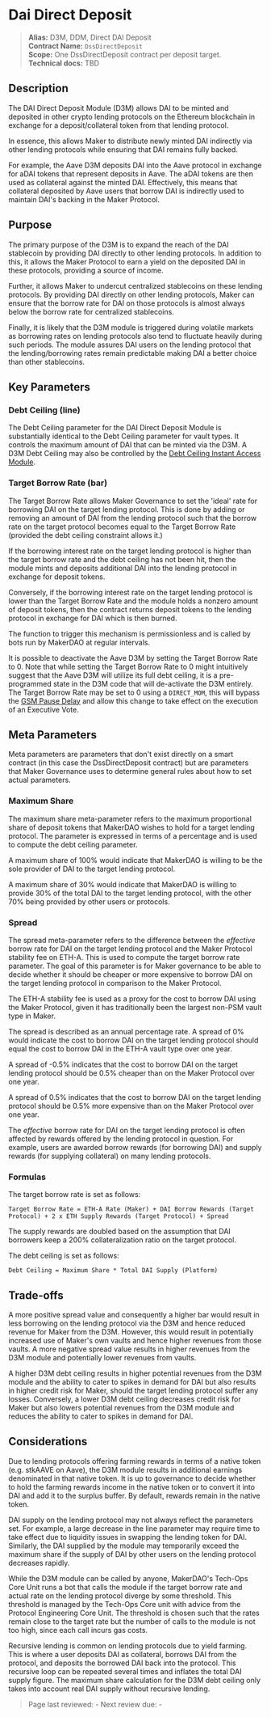 # Dai Direct Deposit

>**Alias:** D3M, DDM, Direct DAI Deposit  
>**Contract Name:** `DssDirectDeposit`  
>**Scope:** One DssDirectDeposit contract per deposit target.  
>**Technical docs:** TBD  

## Description

The DAI Direct Deposit Module (D3M) allows DAI to be minted and deposited in other crypto lending protocols on the Ethereum blockchain in exchange for a deposit/collateral token from that lending protocol.

In essence, this allows Maker to distribute newly minted DAI indirectly via other lending protocols while ensuring that DAI remains fully backed. 

For example, the Aave D3M deposits DAI into the Aave protocol in exchange for aDAI tokens that represent deposits in Aave. The aDAI tokens are then used as collateral against the minted DAI. Effectively, this means that collateral deposited by Aave users that borrow DAI is indirectly used to maintain DAI's backing in the Maker Protocol. 

## Purpose

The primary purpose of the D3M is to expand the reach of the DAI stablecoin by providing DAI directly to other lending protocols. In addition to this, it allows the Maker Protocol to earn a yield on the deposited DAI in these protocols, providing a source of income. 

Further, it allows Maker to undercut centralized stablecoins on these lending protocols. By providing DAI directly on other lending protocols, Maker can ensure that the borrow rate for DAI on those protocols is almost always below the borrow rate for centralized stablecoins. 

Finally, it is likely that the D3M module is triggered during volatile markets as borrowing rates on lending protocols also tend to fluctuate heavily during such periods. The module assures DAI users on the lending protocol that the lending/borrowing rates remain predictable making DAI a better choice than other stablecoins.

## Key Parameters

### Debt Ceiling (line) 
The Debt Ceiling parameter for the DAI Direct Deposit Module is substantially identical to the Debt Ceiling parameter for vault types. It controls the maximum amount of DAI that can be minted via the D3M. A D3M Debt Ceiling may also be controlled by the [Debt Ceiling Instant Access Module](../module-index/module-dciam.md).

### Target Borrow Rate (bar) 
The Target Borrow Rate allows Maker Governance to set the 'ideal' rate for borrowing DAI on the target lending protocol. This is done by adding or removing an amount of DAI from the lending protocol such that the borrow rate on the target protocol becomes equal to the Target Borrow Rate (provided the debt ceiling constraint allows it.) 

If the borrowing interest rate on the target lending protocol is higher than the target borrow rate and the debt ceiling has not been hit, then the module mints and deposits additional DAI into the lending protocol in exchange for deposit tokens.

Conversely, if the borrowing interest rate on the target lending protocol is lower than the Target Borrow Rate and the module holds a nonzero amount of deposit tokens, then the contract returns deposit tokens to the lending protocol in exchange for DAI which is then burned. 

The function to trigger this mechanism is permissionless and is called by bots run by MakerDAO at regular intervals.

It is possible to deactivate the Aave D3M by setting the Target Borrow Rate to 0. Note that while setting the Target Borrow Rate to 0 might intuitively suggest that the Aave D3M will utilize its full debt ceiling, it is a pre-programmed state in the D3M code that will de-activate the D3M entirely. The Target Borrow Rate may be set to 0 using a `DIRECT_MOM`, this will bypass the [GSM Pause Delay](../parameter-index/core/param-gsm-pause-delay.md) and allow this change to take effect on the execution of an Executive Vote.

## Meta Parameters

Meta parameters are parameters that don't exist directly on a smart contract (in this case the DssDirectDeposit contract) but are parameters that Maker Governance uses to determine general rules about how to set actual parameters.

### Maximum Share

The maximum share meta-parameter refers to the maximum proportional share of deposit tokens that MakerDAO wishes to hold for a target lending protocol. The parameter is expressed in terms of a percentage and is used to compute the debt ceiling parameter.

A maximum share of 100% would indicate that MakerDAO is willing to be the sole provider of DAI to the target lending protocol.

A maximum share of 30% would indicate that MakerDAO is willing to provide 30% of the total DAI to the target lending protocol, with the other 70% being provided by other users or protocols. 

### Spread

The spread meta-parameter refers to the difference between the _effective_ borrow rate for DAI on the target lending protocol and the Maker Protocol stability fee on ETH-A. This is used to compute the target borrow rate parameter. The goal of this parameter is for Maker governance to be able to decide whether it should be cheaper or more expensive to borrow DAI on the target lending protocol in comparison to the Maker Protocol. 

The ETH-A stability fee is used as a proxy for the cost to borrow DAI using the Maker Protocol, given it has traditionally been the largest non-PSM vault type in Maker.

The spread is described as an annual percentage rate. A spread of 0% would indicate the cost to borrow DAI on the target lending protocol should equal the cost to borrow DAI in the ETH-A vault type over one year.

A spread of -0.5% indicates that the cost to borrow DAI on the target lending protocol should be 0.5% cheaper than on the Maker Protocol over one year.

A spread of 0.5% indicates that the cost to borrow DAI on the target lending protocol should be 0.5% more expensive than on the Maker Protocol over one year.

The _effective_ borrow rate for DAI on the target lending protocol is often affected by rewards offered by the lending protocol in question. For example, users are awarded borrow rewards (for borrowing DAI) and supply rewards (for supplying collateral) on many lending protocols. 

### Formulas

The target borrow rate is set as follows:

``Target Borrow Rate = ETH-A Rate (Maker) + DAI Borrow Rewards (Target Protocol) + 2 x ETH Supply Rewards (Target Protocol) + Spread`` 

The supply rewards are doubled based on the assumption that DAI borrowers keep a 200% collateralization ratio on the target protocol.

The debt ceiling is set as follows:

``Debt Ceiling = Maximum Share * Total DAI Supply (Platform)`` 

## Trade-offs

A more positive spread value and consequently a higher bar would result in less borrowing on the lending protocol via the D3M and hence reduced revenue for Maker from the D3M. However, this would result in potentially increased use of Maker's own vaults and hence higher revenues from those vaults. A more negative spread value results in higher revenues from the D3M module and potentially lower revenues from vaults. 

A higher D3M debt ceiling results in higher potential revenues from the D3M module and the ability to cater to spikes in demand for DAI but also results in higher credit risk for Maker, should the target lending protocol suffer any losses. Conversely, a lower D3M debt ceiling decreases credit risk for Maker but also lowers potential revenues from the D3M module and reduces the ability to cater to spikes in demand for DAI.

## Considerations

Due to lending protocols offering farming rewards in terms of a native token (e.g. stkAAVE on Aave), the D3M module results in additional earnings denominated in that native token. It is up to governance to decide whether to hold the farming rewards income in the native token or to convert it into DAI and add it to the surplus buffer. By default, rewards remain in the native token.

DAI supply on the lending protocol may not always reflect the parameters set. For example, a large decrease in the line parameter may require time to take effect due to liquidity issues in swapping the lending token for DAI. Similarly, the DAI supplied by the module may temporarily exceed the maximum share if the supply of DAI by other users on the lending protocol decreases rapidly.

While the D3M module can be called by anyone, MakerDAO's Tech-Ops Core Unit runs a bot that calls the module if the target borrow rate and actual rate on the lending protocol diverge by some threshold. This threshold is managed by the Tech-Ops Core unit with advice from the Protocol Engineering Core Unit. The threshold is chosen such that the rates remain close to the target rate but the number of calls to the module is not too high, since each call incurs gas costs.

Recursive lending is common on lending protocols due to yield farming. This is where a user deposits DAI as collateral, borrows DAI from the protocol, and deposits the borrowed DAI back into the protocol. This recursive loop can be repeated several times and inflates the total DAI supply figure. The maximum share calculation for the D3M debt ceiling only takes into account real DAI supply without recursive lending. 

>Page last reviewed: -
>Next review due: -

